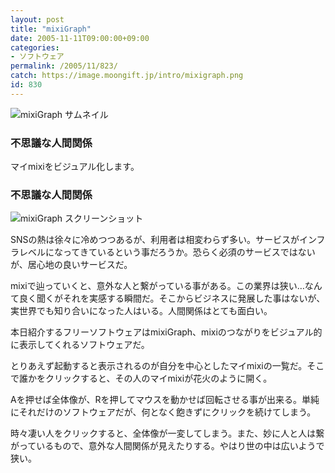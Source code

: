 ```yaml
---
layout: post
title: "mixiGraph"
date: 2005-11-11T09:00:00+09:00
categories:
- ソフトウェア
permalink: /2005/11/823/
catch: https://image.moongift.jp/intro/mixigraph.png
id: 830
---
```

 ![mixiGraph サムネイル](https://image.moongift.jp/intro/mixigraph.s.png "mixiGraph サムネイル")
  

### 不思議な人間関係
  
マイmixiをビジュアル化します。  
<!--more-->  

### 不思議な人間関係
  

![mixiGraph スクリーンショット](https://image.moongift.jp/intro/mixigraph.png "mixiGraph スクリーンショット")

  

SNSの熱は徐々に冷めつつあるが、利用者は相変わらず多い。サービスがインフラレベルになってきているという事だろうか。恐らく必須のサービスではないが、居心地の良いサービスだ。

  

mixiで辿っていくと、意外な人と繋がっている事がある。この業界は狭い…なんて良く聞くがそれを実感する瞬間だ。そこからビジネスに発展した事はないが、実世界でも知り合いになった人はいる。人間関係はとても面白い。

  

本日紹介するフリーソフトウェアはmixiGraph、mixiのつながりをビジュアル的に表示してくれるソフトウェアだ。

  

とりあえず起動すると表示されるのが自分を中心としたマイmixiの一覧だ。そこで誰かをクリックすると、その人のマイmixiが花火のように開く。

  

Aを押せば全体像が、Rを押してマウスを動かせば回転させる事が出来る。単純にそれだけのソフトウェアだが、何となく飽きずにクリックを続けてしまう。

  

時々凄い人をクリックすると、全体像が一変してしまう。また、妙に人と人は繋がっているもので、意外な人間関係が見えたりする。やはり世の中は広いようで狭い。

